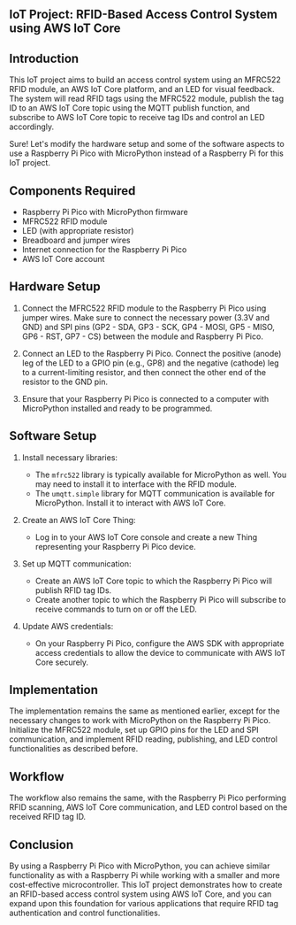 
## IoT Project: RFID-Based Access Control System using AWS IoT Core

## Introduction
This IoT project aims to build an access control system using an MFRC522 RFID module, an AWS IoT Core platform, and an LED for visual feedback. The system will read RFID tags using the MFRC522 module, publish the tag ID to an AWS IoT Core topic using the MQTT publish function, and subscribe to AWS IoT Core topic to receive tag IDs and control an LED accordingly.

Sure! Let's modify the hardware setup and some of the software aspects to use a Raspberry Pi Pico with MicroPython instead of a Raspberry Pi for this IoT project.

## Components Required
- Raspberry Pi Pico with MicroPython firmware
- MFRC522 RFID module
- LED (with appropriate resistor)
- Breadboard and jumper wires
- Internet connection for the Raspberry Pi Pico
- AWS IoT Core account

## Hardware Setup
1. Connect the MFRC522 RFID module to the Raspberry Pi Pico using jumper wires. Make sure to connect the necessary power (3.3V and GND) and SPI pins (GP2 - SDA, GP3 - SCK, GP4 - MOSI, GP5 - MISO, GP6 - RST, GP7 - CS) between the module and Raspberry Pi Pico.

2. Connect an LED to the Raspberry Pi Pico. Connect the positive (anode) leg of the LED to a GPIO pin (e.g., GP8) and the negative (cathode) leg to a current-limiting resistor, and then connect the other end of the resistor to the GND pin.

3. Ensure that your Raspberry Pi Pico is connected to a computer with MicroPython installed and ready to be programmed.

## Software Setup
1. Install necessary libraries:
   - The `mfrc522` library is typically available for MicroPython as well. You may need to install it to interface with the RFID module.
   - The `umqtt.simple` library for MQTT communication is available for MicroPython. Install it to interact with AWS IoT Core.

2. Create an AWS IoT Core Thing:
   - Log in to your AWS IoT Core console and create a new Thing representing your Raspberry Pi Pico device.

3. Set up MQTT communication:
   - Create an AWS IoT Core topic to which the Raspberry Pi Pico will publish RFID tag IDs.
   - Create another topic to which the Raspberry Pi Pico will subscribe to receive commands to turn on or off the LED.

4. Update AWS credentials:
   - On your Raspberry Pi Pico, configure the AWS SDK with appropriate access credentials to allow the device to communicate with AWS IoT Core securely.

## Implementation
The implementation remains the same as mentioned earlier, except for the necessary changes to work with MicroPython on the Raspberry Pi Pico. Initialize the MFRC522 module, set up GPIO pins for the LED and SPI communication, and implement RFID reading, publishing, and LED control functionalities as described before.

## Workflow
The workflow also remains the same, with the Raspberry Pi Pico performing RFID scanning, AWS IoT Core communication, and LED control based on the received RFID tag ID.

## Conclusion
By using a Raspberry Pi Pico with MicroPython, you can achieve similar functionality as with a Raspberry Pi while working with a smaller and more cost-effective microcontroller. This IoT project demonstrates how to create an RFID-based access control system using AWS IoT Core, and you can expand upon this foundation for various applications that require RFID tag authentication and control functionalities.